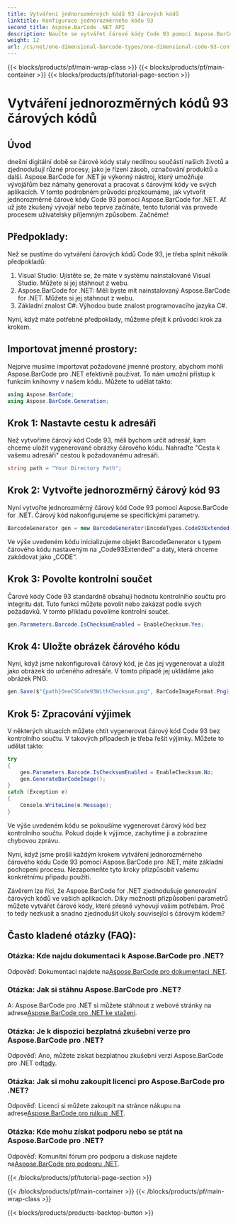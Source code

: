 ```yaml
---
title: Vytváření jednorozměrných kódů 93 čárových kódů
linktitle: Konfigurace jednorozměrného kódu 93
second_title: Aspose.BarCode .NET API
description: Naučte se vytvářet čárové kódy Code 93 pomocí Aspose.BarCode for .NET. Průvodce generováním čárových kódů krok za krokem.
weight: 12
url: /cs/net/one-dimensional-barcode-types/one-dimensional-code-93-configuration/
---
```


{{< blocks/products/pf/main-wrap-class >}}
{{< blocks/products/pf/main-container >}}
{{< blocks/products/pf/tutorial-page-section >}}

# Vytváření jednorozměrných kódů 93 čárových kódů


## Úvod

dnešní digitální době se čárové kódy staly nedílnou součástí našich životů a zjednodušují různé procesy, jako je řízení zásob, označování produktů a další. Aspose.BarCode for .NET je výkonný nástroj, který umožňuje vývojářům bez námahy generovat a pracovat s čárovými kódy ve svých aplikacích. V tomto podrobném průvodci prozkoumáme, jak vytvořit jednorozměrné čárové kódy Code 93 pomocí Aspose.BarCode for .NET. Ať už jste zkušený vývojář nebo teprve začínáte, tento tutoriál vás provede procesem uživatelsky příjemným způsobem. Začněme!

## Předpoklady:

Než se pustíme do vytváření čárových kódů Code 93, je třeba splnit několik předpokladů:
1. Visual Studio: Ujistěte se, že máte v systému nainstalované Visual Studio. Můžete si jej stáhnout z webu.
2. Aspose.BarCode for .NET: Měli byste mít nainstalovaný Aspose.BarCode for .NET. Můžete si jej stáhnout z webu.
3. Základní znalost C#: Výhodou bude znalost programovacího jazyka C#.

Nyní, když máte potřebné předpoklady, můžeme přejít k průvodci krok za krokem.

## Importovat jmenné prostory:

Nejprve musíme importovat požadované jmenné prostory, abychom mohli Aspose.BarCode pro .NET efektivně používat. To nám umožní přístup k funkcím knihovny v našem kódu. Můžete to udělat takto:

```csharp
using Aspose.BarCode;
using Aspose.BarCode.Generation;
```

## Krok 1: Nastavte cestu k adresáři

Než vytvoříme čárový kód Code 93, měli bychom určit adresář, kam chceme uložit vygenerované obrázky čárového kódu. Nahraďte "Cesta k vašemu adresáři" cestou k požadovanému adresáři.

```csharp
string path = "Your Directory Path";
```

## Krok 2: Vytvořte jednorozměrný čárový kód 93

Nyní vytvořte jednorozměrný čárový kód Code 93 pomocí Aspose.BarCode for .NET. Čárový kód nakonfigurujeme se specifickými parametry.

```csharp
BarcodeGenerator gen = new BarcodeGenerator(EncodeTypes.Code93Extended, "CODE");
```

Ve výše uvedeném kódu inicializujeme objekt BarcodeGenerator s typem čárového kódu nastaveným na „Code93Extended“ a daty, která chceme zakódovat jako „CODE“.

## Krok 3: Povolte kontrolní součet

Čárové kódy Code 93 standardně obsahují hodnotu kontrolního součtu pro integritu dat. Tuto funkci můžete povolit nebo zakázat podle svých požadavků. V tomto příkladu povolíme kontrolní součet.

```csharp
gen.Parameters.Barcode.IsChecksumEnabled = EnableChecksum.Yes;
```

## Krok 4: Uložte obrázek čárového kódu

Nyní, když jsme nakonfigurovali čárový kód, je čas jej vygenerovat a uložit jako obrázek do určeného adresáře. V tomto případě jej ukládáme jako obrázek PNG.

```csharp
gen.Save($"{path}OneCSCode93WithChecksum.png", BarCodeImageFormat.Png);
```

## Krok 5: Zpracování výjimek

V některých situacích můžete chtít vygenerovat čárový kód Code 93 bez kontrolního součtu. V takových případech je třeba řešit výjimky. Můžete to udělat takto:

```csharp
try
{
    gen.Parameters.Barcode.IsChecksumEnabled = EnableChecksum.No;
    gen.GenerateBarCodeImage();
}
catch (Exception e)
{
    Console.WriteLine(e.Message);
}
```

Ve výše uvedeném kódu se pokoušíme vygenerovat čárový kód bez kontrolního součtu. Pokud dojde k výjimce, zachytíme ji a zobrazíme chybovou zprávu.

Nyní, když jsme prošli každým krokem vytváření jednorozměrného čárového kódu Code 93 pomocí Aspose.BarCode pro .NET, máte základní pochopení procesu. Nezapomeňte tyto kroky přizpůsobit vašemu konkrétnímu případu použití.

Závěrem lze říci, že Aspose.BarCode for .NET zjednodušuje generování čárových kódů ve vašich aplikacích. Díky možnosti přizpůsobení parametrů můžete vytvářet čárové kódy, které přesně vyhovují vašim potřebám. Proč to tedy nezkusit a snadno zjednodušit úkoly související s čárovým kódem?

## Často kladené otázky (FAQ):

### Otázka: Kde najdu dokumentaci k Aspose.BarCode pro .NET?
 Odpověď: Dokumentaci najdete na[Aspose.BarCode pro dokumentaci .NET](https://reference.aspose.com/barcode/net/).

### Otázka: Jak si stáhnu Aspose.BarCode pro .NET?
 A: Aspose.BarCode pro .NET si můžete stáhnout z webové stránky na adrese[Aspose.BarCode pro .NET ke stažení](https://releases.aspose.com/barcode/net/).

### Otázka: Je k dispozici bezplatná zkušební verze pro Aspose.BarCode pro .NET?
 Odpověď: Ano, můžete získat bezplatnou zkušební verzi Aspose.BarCode pro .NET od[tady](https://releases.aspose.com/).

### Otázka: Jak si mohu zakoupit licenci pro Aspose.BarCode pro .NET?
 Odpověď: Licenci si můžete zakoupit na stránce nákupu na adrese[Aspose.BarCode pro nákup .NET](https://purchase.aspose.com/buy).

### Otázka: Kde mohu získat podporu nebo se ptát na Aspose.BarCode pro .NET?
 Odpověď: Komunitní fórum pro podporu a diskuse najdete na[Aspose.BarCode pro podporu .NET](https://forum.aspose.com/c/barcode/13).

{{< /blocks/products/pf/tutorial-page-section >}}

{{< /blocks/products/pf/main-container >}}
{{< /blocks/products/pf/main-wrap-class >}}

{{< blocks/products/products-backtop-button >}}
